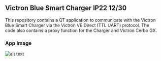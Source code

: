 ## Victron Blue Smart Charger IP22 12/30

This repository contains a QT application to communicate with the Victron 
Blue Smart Charger via the Victron VE.Direct (TTL UART) protocol. The code 
also contains a proxy function for the Charger and Victron Cerbo GX.

### App Image
![alt text]([http://url/to/img.png](https://github.com/britus/vedirect_blue_smart_charger/blob/master/app-picture.png))
